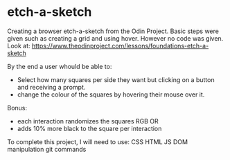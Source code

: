 # etch-a-sketch

Creating a browser etch-a-sketch from the Odin Project. 
Basic steps were given such as creating a grid and using hover. 
However no code was given. 
Look at: https://www.theodinproject.com/lessons/foundations-etch-a-sketch

By the end a user whould be able to:
- Select how many squares per side they want but clicking on a button and receiving a prompt.
- change the colour of the squares by hovering their mouse over it.

Bonus: 
- each interaction randomizes the squares RGB
OR
- adds 10% more black to the square per interaction

To complete this project, I will need to use:
CSS
HTML
JS
DOM manipulation
git commands 
